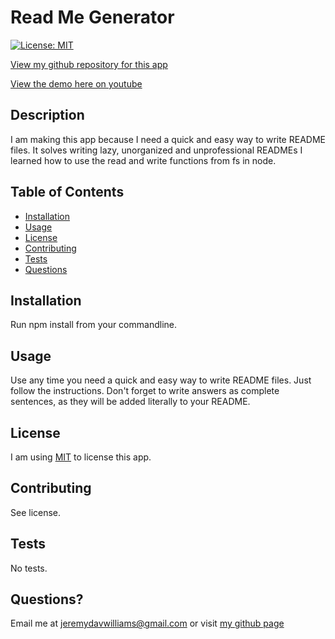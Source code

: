  
# Read Me Generator
[![License: MIT](https://img.shields.io/badge/License-MIT-yellow.svg)](https://opensource.org/licenses/MIT)

[View my github repository for this app](https://github.com/wijeremy/readme-generator)

[View the demo here on youtube](https://www.youtube.com/watch?v=2Da5cZl1AyU&ab_channel=HermeticHippie)
## Description
I am making this app because I need a quick and easy way to write README files.
It solves writing lazy, unorganized and unprofessional READMEs
I learned how to use the read and write functions from fs in node.
## Table of Contents
- [Installation](#installation)
- [Usage](#usage)
- [License](#license)
- [Contributing](#contributing)
- [Tests](#tests)
- [Questions](#questions)
## Installation
Run npm install from your commandline.
## Usage
Use any time you need a quick and easy way to write README files. Just follow the instructions. Don't forget to write answers as complete sentences, as they will be added literally to your README.
## License
I am using [MIT](https://opensource.org/licenses/MIT) to license this app.
## Contributing
See license.
## Tests
No tests.
## Questions?
Email me at jeremydavwilliams@gmail.com or visit [my github page](github.com/wijeremy)
  